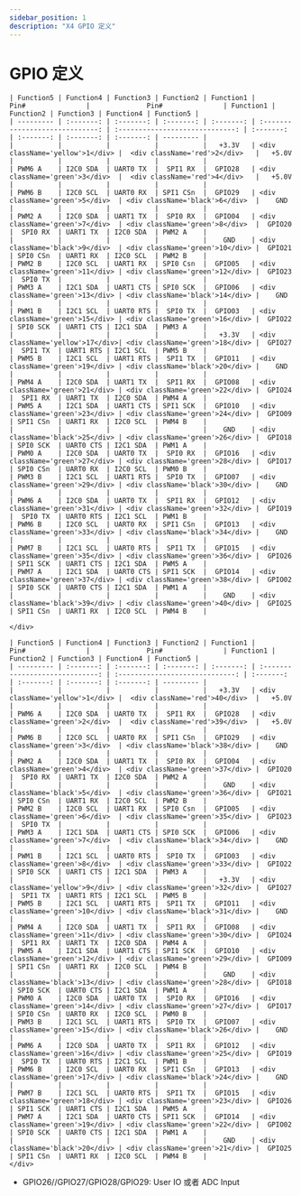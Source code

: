 ```yaml
---
sidebar_position: 1
description: "X4 GPIO 定义"
---
```


# GPIO 定义

<Tabs>
<TabItem value="v1.110">
    <div className='gpio_style' style={{ overflow :"auto"}} >

    | Function5 | Function4 | Function3 | Function2 | Function1 |              Pin#               |              Pin#               | Function1 | Function2 | Function3 | Function4 | Function5 |
    | --------- | :-------: | :-------: | :-------: | :-------: | :-----------------------------: | :-----------------------------: | :-------: | :-------: | :-------: | :-------: | --------- |
    |           |           |           |           |   +3.3V   | <div className='yellow'>1</div> |  <div className='red'>2</div>   |   +5.0V   |           |           |           |           |
    | PWM6 A    | I2C0 SDA  | UART0 TX  |  SPI1 RX  |  GPIO28   | <div className='green'>3</div>  |  <div className='red'>4</div>   |   +5.0V   |           |           |           |           |
    | PWM6 B    | I2C0 SCL  | UART0 RX  | SPI1 CSn  |  GPIO29   | <div className='green'>5</div>  | <div className='black'>6</div>  |    GND    |           |           |           |           |
    | PWM2 A    | I2C0 SDA  | UART1 TX  |  SPI0 RX  |  GPIO04   | <div className='green'>7</div>  | <div className='green'>8</div>  |  GPIO20   |  SPI0 RX  | UART1 TX  | I2C0 SDA  | PWM2 A    |
    |           |           |           |           |    GND    | <div className='black'>9</div>  | <div className='green'>10</div> |  GPIO21   | SPI0 CSn  | UART1 RX  | I2C0 SCL  | PWM2 B    |
    | PWM2 B    | I2C0 SCL  | UART1 RX  | SPI0 Csn  |  GPIO05   | <div className='green'>11</div> | <div className='green'>12</div> |  GPIO23   |  SPI0 TX  |           |           |           |
    | PWM3 A    | I2C1 SDA  | UART1 CTS | SPI0 SCK  |  GPIO06   | <div className='green'>13</div> | <div className='black'>14</div> |    GND    |           |           |           |           |
    | PWM1 B    | I2C1 SCL  | UART0 RTS |  SPI0 TX  |  GPIO03   | <div className='green'>15</div> | <div className='green'>16</div> |  GPIO22   | SPI0 SCK  | UART1 CTS | I2C1 SDA  | PWM3 A    |
    |           |           |           |           |   +3.3V   | <div className='yellow'>17</div>| <div className='green'>18</div> |  GPIO27   |  SPI1 TX  | UART1 RTS | I2C1 SCL  | PWM5 B    |
    | PWM5 B    | I2C1 SCL  | UART1 RTS |  SPI1 TX  |  GPIO11   | <div className='green'>19</div> | <div className='black'>20</div> |    GND    |           |           |           |           |
    | PWM4 A    | I2C0 SDA  | UART1 TX  |  SPI1 RX  |  GPIO08   | <div className='green'>21</div> | <div className='green'>22</div> |  GPIO24   |  SPI1 RX  | UART1 TX  | I2C0 SDA  | PWM4 A    |
    | PWM5 A    | I2C1 SDA  | UART1 CTS | SPI1 SCK  |  GPIO10   | <div className='green'>23</div> | <div className='green'>24</div> |  GPIO09   | SPI1 CSn  | UART1 RX  | I2C0 SCL  | PWM4 B    |
    |           |           |           |           |    GND    | <div className='black'>25</div> | <div className='green'>26</div> |  GPIO18   | SPI0 SCK  | UART0 CTS | I2C1 SDA  | PWM1 A    |
    | PWM0 A    | I2C0 SDA  | UART0 TX  |  SPI0 RX  |  GPIO16   | <div className='green'>27</div> | <div className='green'>28</div> |  GPIO17   | SPI0 CSn  | UART0 RX  | I2C0 SCL  | PWM0 B    |
    | PWM3 B    | I2C1 SCL  | UART1 RTS |  SPI0 TX  |  GPIO07   | <div className='green'>29</div> | <div className='black'>30</div> |    GND    |           |           |           |           |
    | PWM6 A    | I2C0 SDA  | UART0 TX  |  SPI1 RX  |  GPIO12   | <div className='green'>31</div> | <div className='green'>32</div> |  GPIO19   |  SPI0 TX  | UART0 RTS | I2C1 SCL  | PWM1 B    |
    | PWM6 B    | I2C0 SCL  | UART0 RX  | SPI1 CSn  |  GPIO13   | <div className='green'>33</div> | <div className='black'>34</div> |    GND    |           |           |           |           |
    | PWM7 B    | I2C1 SCL  | UART0 RTS |  SPI1 TX  |  GPIO15   | <div className='green'>35</div> | <div className='green'>36</div> |  GPIO26   | SPI1 SCK  | UART1 CTS | I2C1 SDA  | PWM5 A    |
    | PWM7 A    | I2C1 SDA  | UART0 CTS | SPI1 SCK  |  GPIO14   | <div className='green'>37</div> | <div className='green'>38</div> |  GPIO02   | SPI0 SCK  | UART0 CTS | I2C1 SDA  | PWM1 A    |
    |           |           |           |           |    GND    | <div className='black'>39</div> | <div className='green'>40</div> |  GPIO25   | SPI1 CSn  | UART1 RX  | I2C0 SCL  | PWM4 B    |

    </div>
</TabItem>

<TabItem value="v1.110 之前">
    <div className='gpio_style' style={{ overflow :"auto"}} >

    | Function5 | Function4 | Function3 | Function2 | Function1 |              Pin#               |              Pin#               | Function1 | Function2 | Function3 | Function4 | Function5 |
    | --------- | :-------: | :-------: | :-------: | :-------: | :-----------------------------: | :-----------------------------: | :-------: | :-------: | :-------: | :-------: | --------- |
    |           |           |           |           |   +3.3V   | <div className='yellow'>1</div> |  <div className='red'>40</div>  |   +5.0V   |           |           |           |           |
    | PWM6 A    | I2C0 SDA  | UART0 TX  |  SPI1 RX  |  GPIO28   | <div className='green'>2</div>  |  <div className='red'>39</div>  |   +5.0V   |           |           |           |           |
    | PWM6 B    | I2C0 SCL  | UART0 RX  | SPI1 CSn  |  GPIO29   | <div className='green'>3</div>  | <div className='black'>38</div> |    GND    |           |           |           |           |
    | PWM2 A    | I2C0 SDA  | UART1 TX  |  SPI0 RX  |  GPIO04   | <div className='green'>4</div>  | <div className='green'>37</div> |  GPIO20   |  SPI0 RX  | UART1 TX  | I2C0 SDA  | PWM2 A    |
    |           |           |           |           |    GND    | <div className='black'>5</div>  | <div className='green'>36</div> |  GPIO21   | SPI0 CSn  | UART1 RX  | I2C0 SCL  | PWM2 B    |
    | PWM2 B    | I2C0 SCL  | UART1 RX  | SPI0 Csn  |  GPIO05   | <div className='green'>6</div>  | <div className='green'>35</div> |  GPIO23   |  SPI0 TX  |           |           |           |
    | PWM3 A    | I2C1 SDA  | UART1 CTS | SPI0 SCK  |  GPIO06   | <div className='green'>7</div>  | <div className='black'>34</div> |    GND    |           |           |           |           |
    | PWM1 B    | I2C1 SCL  | UART0 RTS |  SPI0 TX  |  GPIO03   | <div className='green'>8</div>  | <div className='green'>33</div> |  GPIO22   | SPI0 SCK  | UART1 CTS | I2C1 SDA  | PWM3 A    |
    |           |           |           |           |   +3.3V   | <div className='yellow'>9</div> | <div className='green'>32</div> |  GPIO27   |  SPI1 TX  | UART1 RTS | I2C1 SCL  | PWM5 B    |
    | PWM5 B    | I2C1 SCL  | UART1 RTS |  SPI1 TX  |  GPIO11   | <div className='green'>10</div> | <div className='black'>31</div> |    GND    |           |           |           |           |
    | PWM4 A    | I2C0 SDA  | UART1 TX  |  SPI1 RX  |  GPIO08   | <div className='green'>11</div> | <div className='green'>30</div> |  GPIO24   |  SPI1 RX  | UART1 TX  | I2C0 SDA  | PWM4 A    |
    | PWM5 A    | I2C1 SDA  | UART1 CTS | SPI1 SCK  |  GPIO10   | <div className='green'>12</div> | <div className='green'>29</div> |  GPIO09   | SPI1 CSn  | UART1 RX  | I2C0 SCL  | PWM4 B    |
    |           |           |           |           |    GND    | <div className='black'>13</div> | <div className='green'>28</div> |  GPIO18   | SPI0 SCK  | UART0 CTS | I2C1 SDA  | PWM1 A    |
    | PWM0 A    | I2C0 SDA  | UART0 TX  |  SPI0 RX  |  GPIO16   | <div className='green'>14</div> | <div className='green'>27</div> |  GPIO17   | SPI0 CSn  | UART0 RX  | I2C0 SCL  | PWM0 B    |
    | PWM3 B    | I2C1 SCL  | UART1 RTS |  SPI0 TX  |  GPIO07   | <div className='green'>15</div> | <div className='black'>26</div> |    GND    |           |           |           |           |
    | PWM6 A    | I2C0 SDA  | UART0 TX  |  SPI1 RX  |  GPIO12   | <div className='green'>16</div> | <div className='green'>25</div> |  GPIO19   |  SPI0 TX  | UART0 RTS | I2C1 SCL  | PWM1 B    |
    | PWM6 B    | I2C0 SCL  | UART0 RX  | SPI1 CSn  |  GPIO13   | <div className='green'>17</div> | <div className='black'>24</div> |    GND    |           |           |           |           |
    | PWM7 B    | I2C1 SCL  | UART0 RTS |  SPI1 TX  |  GPIO15   | <div className='green'>18</div> | <div className='green'>23</div> |  GPIO26   | SPI1 SCK  | UART1 CTS | I2C1 SDA  | PWM5 A    |
    | PWM7 A    | I2C1 SDA  | UART0 CTS | SPI1 SCK  |  GPIO14   | <div className='green'>19</div> | <div className='green'>22</div> |  GPIO02   | SPI0 SCK  | UART0 CTS | I2C1 SDA  | PWM1 A    |
    |           |           |           |           |    GND    | <div className='black'>20</div> | <div className='green'>21</div> |  GPIO25   | SPI1 CSn  | UART1 RX  | I2C0 SCL  | PWM4 B    |
    </div>
</TabItem>
</Tabs>

- GPIO26//GPIO27/GPIO28/GPIO29: User IO 或者 ADC Input
